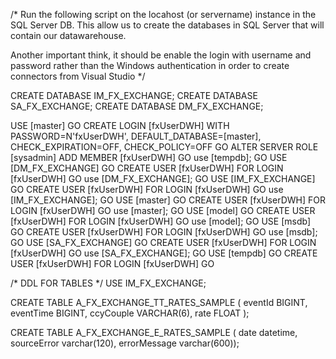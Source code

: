 /*
Run the following script on the locahost (or servername) instance in the SQL Server DB.
This allow us to create the databases in SQL Server that will contain our datawarehouse.

Another important think, it should be enable the login with username and password rather
than the Windows authentication in order to create connectors from Visual Studio
*/

CREATE DATABASE IM_FX_EXCHANGE;
CREATE DATABASE SA_FX_EXCHANGE;
CREATE DATABASE DM_FX_EXCHANGE;


USE [master]
GO
CREATE LOGIN [fxUserDWH] WITH PASSWORD=N'fxUserDWH', DEFAULT_DATABASE=[master], CHECK_EXPIRATION=OFF, CHECK_POLICY=OFF
GO
ALTER SERVER ROLE [sysadmin] ADD MEMBER [fxUserDWH]
GO
use [tempdb];
GO
USE [DM_FX_EXCHANGE]
GO
CREATE USER [fxUserDWH] FOR LOGIN [fxUserDWH]
GO
use [DM_FX_EXCHANGE];
GO
USE [IM_FX_EXCHANGE]
GO
CREATE USER [fxUserDWH] FOR LOGIN [fxUserDWH]
GO
use [IM_FX_EXCHANGE];
GO
USE [master]
GO
CREATE USER [fxUserDWH] FOR LOGIN [fxUserDWH]
GO
use [master];
GO
USE [model]
GO
CREATE USER [fxUserDWH] FOR LOGIN [fxUserDWH]
GO
use [model];
GO
USE [msdb]
GO
CREATE USER [fxUserDWH] FOR LOGIN [fxUserDWH]
GO
use [msdb];
GO
USE [SA_FX_EXCHANGE]
GO
CREATE USER [fxUserDWH] FOR LOGIN [fxUserDWH]
GO
use [SA_FX_EXCHANGE];
GO
USE [tempdb]
GO
CREATE USER [fxUserDWH] FOR LOGIN [fxUserDWH]
GO



/* DDL FOR TABLES */
USE IM_FX_EXCHANGE; 

CREATE TABLE A_FX_EXCHANGE_TT_RATES_SAMPLE (
	eventId BIGINT,
	eventTime BIGINT,
	ccyCouple VARCHAR(6),
	rate FLOAT
);

CREATE TABLE A_FX_EXCHANGE_E_RATES_SAMPLE (
date datetime,
sourceError varchar(120),
errorMessage varchar(600));
